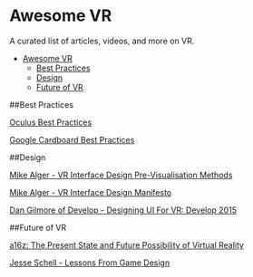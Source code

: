 # Awesome VR
A curated list of articles, videos, and more on VR.

- [Awesome VR](#awesome-vr)
	- [Best Practices](#best-practices)
	- [Design](#design)
	- [Future of VR](#future-of-vr)
	


##Best Practices

[Oculus Best Practices](https://developer.oculus.com/documentation/intro-vr/latest/concepts/book-bp/)

[Google Cardboard Best Practices](https://www.google.com/design/spec-vr/designing-for-google-cardboard/a-new-dimension.html#)





##Design

[Mike Alger - VR Interface Design Pre-Visualisation Methods](https://vimeo.com/141330081)

[Mike Alger - VR Interface Design Manifesto](https://vimeo.com/116101132)

[Dan Gilmore of Develop - Designing UI For VR: Develop 2015](https://www.youtube.com/watch?v=4lRhTPQroi0)





##Future of VR

[a16z: The Present State and Future Possibility of Virtual Reality](https://overcast.fm/+BlzGapn4Y)  

[Jesse Schell - Lessons From Game Design](https://vimeo.com/142191776)
